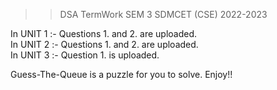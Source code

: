 >>DSA TermWork SEM 3 SDMCET (CSE) 2022-2023

In UNIT 1 :- Questions 1. and 2. are uploaded.<br />
In UNIT 2 :- Questions 1. and 2. are uploaded.<br />
In UNIT 3 :- Question 1. is uploaded.

Guess-The-Queue is a puzzle for you to solve. Enjoy!!
